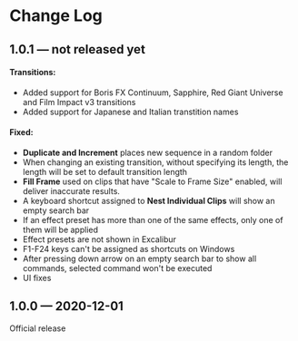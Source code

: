 # Change Log

## 1.0.1 — not released yet

#### Transitions:

* Added support for Boris FX Continuum, Sapphire, Red Giant Universe and Film Impact v3 transitions
* Added support for Japanese and Italian transtition names

#### Fixed:

* **Duplicate and Increment** places new sequence in a random folder
* When changing an existing transition, without specifying its length, the length will be set to default transition length
* **Fill Frame** used on clips that have "Scale to Frame Size" enabled, will deliver inaccurate results.
* A keyboard shortcut assigned to **Nest Individual Clips** will show an empty search bar
* If an effect preset has more than one of the same effects, only one of them will be applied
* Effect presets are not shown in Excalibur
* F1-F24 keys can't be assigned as shortcuts on Windows
* After pressing down arrow on an empty search bar to show all commands, selected command won't be executed
* UI fixes

## 1.0.0 — 2020-12-01

Official release

